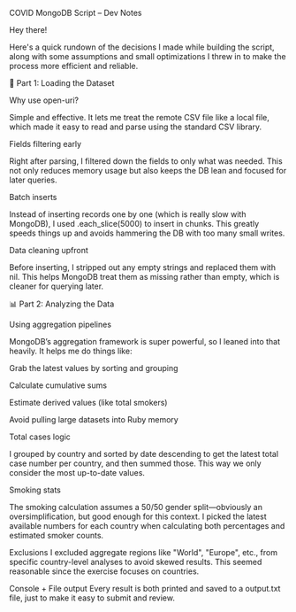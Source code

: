 COVID MongoDB Script – Dev Notes

Hey there!

Here's a quick rundown of the decisions I made while building the script, along with some assumptions and small optimizations I threw in to make the process more efficient and reliable.

💾 Part 1: Loading the Dataset

Why use open-uri?

Simple and effective. It lets me treat the remote CSV file like a local file, which made it easy to read and parse using the standard CSV library.

Fields filtering early

Right after parsing, I filtered down the fields to only what was needed. This not only reduces memory usage but also keeps the DB lean and focused for later queries.

Batch inserts

Instead of inserting records one by one (which is really slow with MongoDB), I used .each_slice(5000) to insert in chunks. This greatly speeds things up and avoids hammering the DB with too many small writes.

Data cleaning upfront

Before inserting, I stripped out any empty strings and replaced them with nil. This helps MongoDB treat them as missing rather than empty, which is cleaner for querying later.

📊 Part 2: Analyzing the Data

Using aggregation pipelines

MongoDB’s aggregation framework is super powerful, so I leaned into that heavily. It helps me do things like:

Grab the latest values by sorting and grouping

Calculate cumulative sums

Estimate derived values (like total smokers)

Avoid pulling large datasets into Ruby memory

Total cases logic

I grouped by country and sorted by date descending to get the latest total case number per country, and then summed those. This way we only consider the most up-to-date values.

Smoking stats

The smoking calculation assumes a 50/50 gender split—obviously an oversimplification, but good enough for this context. I picked the latest available numbers for each country when calculating both percentages and estimated smoker counts.

Exclusions
I excluded aggregate regions like "World", "Europe", etc., from specific country-level analyses to avoid skewed results. This seemed reasonable since the exercise focuses on countries.

Console + File output
Every result is both printed and saved to a output.txt file, just to make it easy to submit and review.
